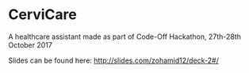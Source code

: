 # CerviCare
A healthcare assistant made as part of Code-Off Hackathon, 27th-28th October 2017

Slides can be found here: http://slides.com/zohamid12/deck-2#/

